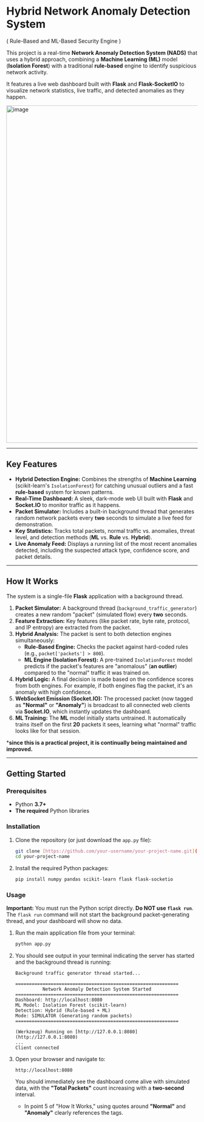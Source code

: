 # Hybrid Network Anomaly Detection System
( Rule-Based and ML-Based Security Engine )

This project is a real-time **Network Anomaly Detection System (NADS)** that uses a hybrid approach, combining a **Machine Learning (ML)** model (**Isolation Forest**) with a traditional **rule-based** engine to identify suspicious network activity.

It features a live web dashboard built with **Flask** and **Flask-SocketIO** to visualize network statistics, live traffic, and detected anomalies as they happen.


<img width="1893" height="887" alt="image" src="https://github.com/user-attachments/assets/7094340d-303b-41bb-98ba-06a65a2000e7" />

-----

## Key Features

  * **Hybrid Detection Engine:** Combines the strengths of **Machine Learning** (scikit-learn's `IsolationForest`) for catching unusual outliers and a fast **rule-based** system for known patterns.
  * **Real-Time Dashboard:** A sleek, dark-mode web UI built with **Flask** and **Socket.IO** to monitor traffic as it happens.
  * **Packet Simulator:** Includes a built-in background thread that generates random network packets every **two** seconds to simulate a live feed for demonstration.
  * **Key Statistics:** Tracks total packets, normal traffic vs. anomalies, threat level, and detection methods (**ML** vs. **Rule** vs. **Hybrid**).
  * **Live Anomaly Feed:** Displays a running list of the most recent anomalies detected, including the suspected attack type, confidence score, and packet details.

-----

## How It Works

The system is a single-file **Flask** application with a background thread.

1.  **Packet Simulator:** A background thread (`background_traffic_generator`) creates a new random "packet" (simulated flow) every **two** seconds.
2.  **Feature Extraction:** Key features (like packet rate, byte rate, protocol, and IP entropy) are extracted from the packet.
3.  **Hybrid Analysis:** The packet is sent to both detection engines simultaneously:
      * **Rule-Based Engine:** Checks the packet against hard-coded rules (e.g., `packet['packets'] > 800`).
      * **ML Engine (Isolation Forest):** A pre-trained `IsolationForest` model predicts if the packet's features are "anomalous" (**an outlier**) compared to the "normal" traffic it was trained on.
4.  **Hybrid Logic:** A final decision is made based on the confidence scores from both engines. For example, if both engines flag the packet, it's an anomaly with high confidence.
5.  **WebSocket Emission (Socket.IO):** The processed packet (now tagged as **"Normal"** or **"Anomaly"**) is broadcast to all connected web clients via **Socket.IO**, which instantly updates the dashboard.
6.  **ML Training:** The **ML** model initially starts untrained. It automatically trains itself on the first **20** packets it sees, learning what "normal" traffic looks like for that session.

***since this is a practical project, it is continually being maintained and improved.**

-----

## Getting Started

### Prerequisites

  * Python **3.7+**
  * **The required** Python libraries

### Installation

1.  Clone the repository (or just download the `app.py` file):

    ```bash
    git clone [https://github.com/your-username/your-project-name.git](https://github.com/your-username/your-project-name.git)
    cd your-project-name
    ```

2.  Install the required Python packages:

    ```bash
    pip install numpy pandas scikit-learn flask flask-socketio
    ```

### Usage

**Important:** You must run the Python script directly. **Do NOT use `flask run`**. The `flask run` command will not start the background packet-generating thread, and your dashboard will show no data.

1.  Run the main application file from your terminal:

    ```bash
    python app.py
    ```

2.  You should see output in your terminal indicating the server has started and the background thread is running:

    ```
    Background traffic generator thread started...

    ============================================================
              Network Anomaly Detection System Started
    ============================================================
    Dashboard: http://localhost:8080
    ML Model: Isolation Forest (scikit-learn)
    Detection: Hybrid (Rule-based + ML)
    Mode: SIMULATOR (Generating random packets)
    ============================================================

    (Werkzeug) Running on [http://127.0.0.1:8080](http://127.0.0.1:8080)
    ...
    Client connected
    ```

3.  Open your browser and navigate to:

    ```
    http://localhost:8080
    ```

    You should immediately see the dashboard come alive with simulated data, with the **"Total Packets"** count increasing with a **two-second** interval.

      * In point 5 of "How It Works," using quotes around **"Normal"** and **"Anomaly"** clearly references the tags.
